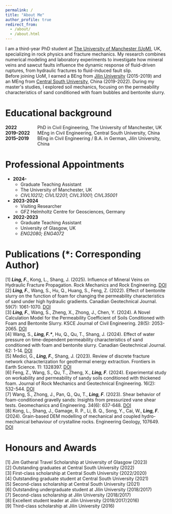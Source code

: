 ```yaml
---
permalink: /
title: "About Me"
author_profile: true
redirect_from: 
  - /about/
  - /about.html
---
```


I am a third-year PhD student at [The University of Manchester (UoM)](https://www.manchester.ac.uk/), UK, specializing in rock physics and fracture mechanics. My research combines numerical modeling and laboratory experiments to investigate how mineral veins and sawcut faults influence the dynamic response of fluid-driven ruptures, from hydraulic fractures to fluid-induced fault slip.   
Before joining UoM, I earned a BEng from [Jilin University](https://en.wikipedia.org/wiki/Jilin_University) (2015-2019) and an MEng from [Central South University](https://en.wikipedia.org/wiki/Central_South_University), China (2019-2022). During my master's studies, I explored soil mechanics, focusing on the permeability characteristics of sand conditioned with foam bubbles and bentonite slurry.

Educational background  
======
<div style="display: flex; align-items: baseline;">
  <div style="min-width: 100px; font-weight: bold;">2022</div>
  <div>PhD in Civil Engineering, The University of Manchester, UK</div>
</div>
<div style="display: flex; align-items: baseline;">
  <div style="min-width: 100px; font-weight: bold;">2019–2022</div>
  <div>MEng in Civil Engineering, Central South University, China</div>
</div>
<div style="display: flex; align-items: baseline; margin-bottom: 20px;">
  <div style="min-width: 100px; font-weight: bold;">2015–2019</div>
  <div>BEng in Civil Engineering / B.A. in German, Jilin University, China</div>
</div>

Professional Appointments 
======
* **2024-**   
  * Graduate Teaching Assistant  
  * The University of Manchester, UK  
  * _CIVL10212; CIVL12201; CIVL31001; CIVL35001_  
* **2023-2024**       
  * Visiting Researcher  
  * GFZ Helmholtz Centre for Geosciences, Germany  
* **2022-2023**     
  * Graduate Teaching Assistant  
  * University of Glasgow, UK  
  * _ENG2080; ENG4072_   

Publications (*: Corresponding Author) 
======
[1]	___Ling, F.___, Kong, L., Shang, J. (2025). Influence of Mineral Veins on Hydraulic Fracture Propagation. Rock Mechanics and Rock Engineering. [DOI](https://link.springer.com/article/10.1007/s00603-025-04402-1)      
[2]	___Ling, F.___, Wang, S., Hu, Q., Huang, S., Feng, Z. (2022). Effect of bentonite slurry on the function of foam for changing the permeability characteristics of sand under high hydraulic gradients. Canadian Geotechnical Journal. 59(7): 1061-1070. [DOI](https://cdnsciencepub.com/doi/10.1139/cgj-2021-0196)    
[3]	___Ling, F.___, Wang, S., Zheng, X., Zhong, J., Chen, Y. (2024). A Novel Calculation Model for the Permeability Coefficient of Soils Conditioned with Foam and Bentonite Slurry. KSCE Journal of Civil Engineering. 28(5): 2053-2065. [DOI](https://link.springer.com/article/10.1007/s12205-024-2017-0)     
[4]	Wang, S., ___Ling, F.*___, Hu, Q., Qu, T., Shang, J. (2024). Effect of water pressure on time-dependent permeability characteristics of sand conditioned with foam and bentonite slurry. Canadian Geotechnical Journal. 62: 1-14. [DOI](https://cdnsciencepub.com/doi/10.1139/cgj-2023-0497)   
[5]	Medici, G., ___Ling, F.___, Shang, J. (2023). Review of discrete fracture network characterization for geothermal energy extraction. Frontiers in Earth Science. 11: 1328397. [DOI](https://www.frontiersin.org/journals/earth-science/articles/10.3389/feart.2023.1328397/full)      
[6]	Feng, Z., Wang, S., Qu, T., Zheng, X., ___Ling, F___. (2024). Experimental study on workability and permeability of sandy soils conditioned with thickened foam. Journal of Rock Mechanics and Geotechnical Engineering. 16(2): 532-544. [DOI](https://www.sciencedirect.com/science/article/pii/S1674775523002147)      
[7]	Wang, S., Zhong, J., Pan, Q., Qu, T., ___Ling, F___. (2023). Shear behavior of foam-conditioned gravelly sands: Insights from pressurized vane shear tests. Geomechanics and Engineering. 34(6): 637-648. [DOI](https://www.techno-press.org/content/?page=article&journal=gae&volume=34&num=6&ordernum=4)       
[8]	Kong, L., Shang, J., Gamage, R. P., Li, B. Q., Song, Y., Cai, W., ___Ling, F___. (2024). Grain-based DEM modelling of mechanical and coupled hydro-mechanical behaviour of crystalline rocks. Engineering Geology, 107649. [DOI](https://www.sciencedirect.com/science/article/pii/S0013795224002497)       

Honours and Awards   
======
[1]  Jim Gatheral Travel Scholarship at University of Glasgow (2023)     
[2]  Outstanding graduates at Central South University (2022)     
[3]  First-class scholarship at Central South University (2022/2020)  
[4]  Outstanding graduate student at Central South University (2021)     
[5]  Second-class scholarship at Central South University (2021)        
[6]  Outstanding undergraduate student at Jilin University (2018/2017)     
[7]  Second-class scholarship at Jilin University (2018/2017)     
[8]  Excellent student leader at Jilin University (2018/2017/2016)    
[9] Third-class scholarship at Jilin University (2016)    
